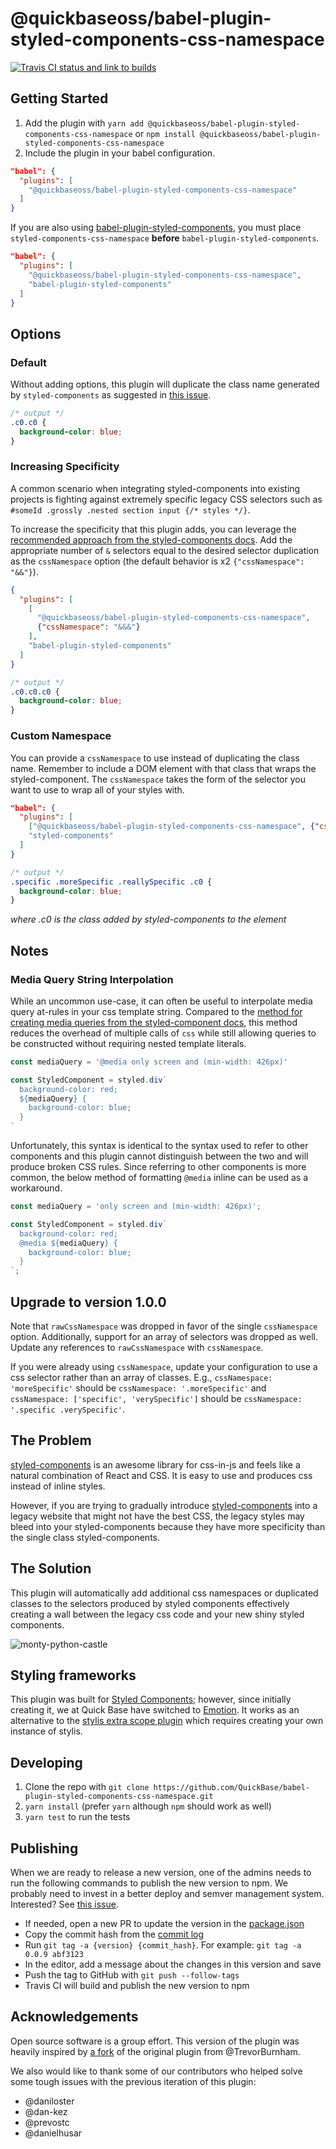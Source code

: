 # @quickbaseoss/babel-plugin-styled-components-css-namespace

[![Travis CI status and link to builds](https://api.travis-ci.org/QuickBase/babel-plugin-styled-components-css-namespace.svg?branch=master)](https://travis-ci.org/github/QuickBase/babel-plugin-styled-components-css-namespace)

## Getting Started

1.  Add the plugin with `yarn add @quickbaseoss/babel-plugin-styled-components-css-namespace` or `npm install @quickbaseoss/babel-plugin-styled-components-css-namespace`
1.  Include the plugin in your babel configuration.

```json
"babel": {
  "plugins": [
    "@quickbaseoss/babel-plugin-styled-components-css-namespace"
  ]
}
```

If you are also using [babel-plugin-styled-components](https://github.com/styled-components/babel-plugin-styled-components), you must place `styled-components-css-namespace` **before** `babel-plugin-styled-components`.

```json
"babel": {
  "plugins": [
    "@quickbaseoss/babel-plugin-styled-components-css-namespace",
    "babel-plugin-styled-components"
  ]
}
```

## Options

### Default

Without adding options, this plugin will duplicate the class name generated by `styled-components` as suggested in [this issue](https://github.com/styled-components/styled-components/issues/613).

```css
/* output */
.c0.c0 {
  background-color: blue;
}
```

### Increasing Specificity

A common scenario when integrating styled-components into existing projects is fighting against extremely specific legacy CSS selectors such as `#someId .grossly .nested section input {/* styles */}`.

To increase the specificity that this plugin adds, you can leverage the [recommended approach from the styled-components docs](https://www.styled-components.com/docs/faqs#how-can-i-override-styles-with-higher-specificity). Add the appropriate number of `&` selectors equal to the desired selector duplication as the `cssNamespace` option (the default behavior is x2 `{"cssNamespace": "&&"}`).

```json
{
  "plugins": [
    [
      "@quickbaseoss/babel-plugin-styled-components-css-namespace",
      {"cssNamespace": "&&&"}
    ],
    "babel-plugin-styled-components"
  ]
}
```

```css
/* output */
.c0.c0.c0 {
  background-color: blue;
}
```

### Custom Namespace

You can provide a `cssNamespace` to use instead of duplicating the class name. Remember to include a DOM element with that class that wraps the styled-component. The `cssNamespace` takes the form of the selector you want to use to wrap all of your styles with.

```json
"babel": {
  "plugins": [
    ["@quickbaseoss/babel-plugin-styled-components-css-namespace", {"cssNamespace": ".specific .moreSpecific .reallySpecific"}],
    "styled-components"
  ]
}
```

```css
/* output */
.specific .moreSpecific .reallySpecific .c0 {
  background-color: blue;
}
```

_where .c0 is the class added by styled-components to the element_

## Notes

### Media Query String Interpolation

While an uncommon use-case, it can often be useful to interpolate media query at-rules in your css
template string. Compared to the [method for creating media queries from the
styled-component docs](https://www.styled-components.com/docs/advanced#media-templates), this
method reduces the overhead of multiple calls of `css` while still allowing queries to be
constructed without requiring nested template literals.

```javascript
const mediaQuery = '@media only screen and (min-width: 426px)'

const StyledComponent = styled.div`
  background-color: red;
  ${mediaQuery} {
    background-color: blue;
  }
`
```

Unfortunately, this syntax is identical to the syntax used to refer to other components and this
plugin cannot distinguish between the two and will produce broken CSS rules. Since referring to
other components is more common, the below method of formatting `@media` inline can be
used as a workaround.

```javascript
const mediaQuery = 'only screen and (min-width: 426px)';

const StyledComponent = styled.div`
  background-color: red;
  @media ${mediaQuery} {
    background-color: blue;
  }
`;
```

## Upgrade to version 1.0.0

Note that `rawCssNamespace` was dropped in favor of the single `cssNamespace` option. Additionally, support for an array of selectors was dropped as well. Update any references to `rawCssNamespace` with `cssNamespace`.

If you were already using `cssNamespace`, update your configuration to use a css selector rather than an array of classes. E.g., `cssNamespace: 'moreSpecific'` should be `cssNamespace: '.moreSpecific'` and `cssNamespace: ['specific', 'verySpecific']` should be `cssNamespace: '.specific .verySpecific'`.

## The Problem

[styled-components](https://github.com/QuickBase/styled-components) is an awesome library for css-in-js and feels like a natural combination of React and CSS. It is easy to use and produces css instead of inline styles.

However, if you are trying to gradually introduce [styled-components](https://github.com/QuickBase/styled-components) into a legacy website that might not have the best CSS, the legacy styles may bleed into your styled-components because they have more specificity than the single class styled-components.

## The Solution

This plugin will automatically add additional css namespaces or duplicated classes to the selectors produced by styled components effectively creating a wall between the legacy css code and your new shiny styled components.

![monty-python-castle](https://media.giphy.com/media/12TIvbgMTrGhhu/giphy.gif)

## Styling frameworks

This plugin was built for [Styled Components](https://www.styled-components.com/); however, since initially creating it, we at Quick Base have switched to [Emotion](https://emotion.sh/). It works as an alternative to the [stylis extra scope plugin](https://github.com/Andarist/stylis-plugin-extra-scope) which requires creating your own instance of stylis.

## Developing

1.  Clone the repo with `git clone https://github.com/QuickBase/babel-plugin-styled-components-css-namespace.git`
1.  `yarn install` (prefer `yarn` although `npm` should work as well)
1.  `yarn test` to run the tests

## Publishing

When we are ready to release a new version, one of the admins needs to run the following commands to publish the new version to npm.
We probably need to invest in a better deploy and semver management system. Interested? See [this issue](https://github.com/QuickBase/babel-plugin-styled-components-css-namespace/issues/9).

- If needed, open a new PR to update the version in the [package.json](https://github.com/QuickBase/babel-plugin-styled-components-css-namespace/blob/master/package.json)
- Copy the commit hash from the [commit log](https://github.com/QuickBase/babel-plugin-styled-components-css-namespace/commits/master)
- Run `git tag -a {version} {commit_hash}`. For example: `git tag -a 0.0.9 abf3123`
- In the editor, add a message about the changes in this version and save
- Push the tag to GitHub with `git push --follow-tags`
- Travis CI will build and publish the new version to npm

## Acknowledgements

Open source software is a group effort. This version of the plugin was heavily inspired by [a fork](https://github.com/TrevorBurnham/babel-plugin-namespace-styled-components) of the original plugin from @TrevorBurnham.

We also would like to thank some of our contributors who helped solve some tough issues with the previous iteration of this plugin:

- @daniloster
- @dan-kez
- @prevostc
- @danielhusar
